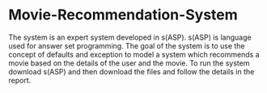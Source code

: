 # Movie-Recommendation-System

The system is an expert system developed in s(ASP). s(ASP) is language used for answer set programming.
The goal of the system is to use the concept of defaults and exception to model a system which recommends a movie based on the details of the user and the movie.
To run the system download s(ASP) and then download the files and follow the details in the report.
